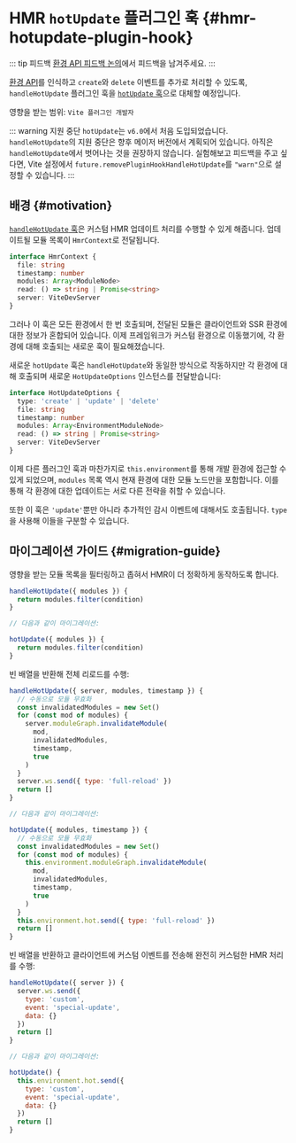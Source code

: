 # HMR `hotUpdate` 플러그인 훅 {#hmr-hotupdate-plugin-hook}

::: tip 피드백
[환경 API 피드백 논의](https://github.com/vitejs/vite/discussions/16358)에서 피드백을 남겨주세요.
:::

[환경 API](/guide/api-environment.md)를 인식하고 `create`와 `delete` 이벤트를 추가로 처리할 수 있도록, `handleHotUpdate` 플러그인 훅을 [`hotUpdate` 훅](/guide/api-environment#the-hotupdate-hook)으로 대체할 예정입니다.

영향을 받는 범위: `Vite 플러그인 개발자`

::: warning 지원 중단
`hotUpdate`는 `v6.0`에서 처음 도입되었습니다. `handleHotUpdate`의 지원 중단은 향후 메이저 버전에서 계획되어 있습니다. 아직은 `handleHotUpdate`에서 벗어나는 것을 권장하지 않습니다. 실험해보고 피드백을 주고 싶다면, Vite 설정에서 `future.removePluginHookHandleHotUpdate`를 `"warn"`으로 설정할 수 있습니다.
:::

## 배경 {#motivation}

[`handleHotUpdate` 훅](/guide/api-plugin.md#handlehotupdate)은 커스텀 HMR 업데이트 처리를 수행할 수 있게 해줍니다. 업데이트될 모듈 목록이 `HmrContext`로 전달됩니다.

```ts
interface HmrContext {
  file: string
  timestamp: number
  modules: Array<ModuleNode>
  read: () => string | Promise<string>
  server: ViteDevServer
}
```

그러나 이 훅은 모든 환경에서 한 번 호출되며, 전달된 모듈은 클라이언트와 SSR 환경에 대한 정보가 혼합되어 있습니다. 이제 프레임워크가 커스텀 환경으로 이동했기에, 각 환경에 대해 호출되는 새로운 훅이 필요해졌습니다.

새로운 `hotUpdate` 훅은 `handleHotUpdate`와 동일한 방식으로 작동하지만 각 환경에 대해 호출되며 새로운 `HotUpdateOptions` 인스턴스를 전달받습니다:

```ts
interface HotUpdateOptions {
  type: 'create' | 'update' | 'delete'
  file: string
  timestamp: number
  modules: Array<EnvironmentModuleNode>
  read: () => string | Promise<string>
  server: ViteDevServer
}
```

이제 다른 플러그인 훅과 마찬가지로 `this.environment`를 통해 개발 환경에 접근할 수 있게 되었으며, `modules` 목록 역시 현재 환경에 대한 모듈 노드만을 포함합니다. 이를 통해 각 환경에 대한 업데이트는 서로 다른 전략을 취할 수 있습니다.

또한 이 훅은 `'update'`뿐만 아니라 추가적인 감시 이벤트에 대해서도 호출됩니다. `type`을 사용해 이들을 구분할 수 있습니다.

## 마이그레이션 가이드 {#migration-guide}

영향을 받는 모듈 목록을 필터링하고 좁혀서 HMR이 더 정확하게 동작하도록 합니다.

```js
handleHotUpdate({ modules }) {
  return modules.filter(condition)
}

// 다음과 같이 마이그레이션:

hotUpdate({ modules }) {
  return modules.filter(condition)
}
```

빈 배열을 반환해 전체 리로드를 수행:

```js
handleHotUpdate({ server, modules, timestamp }) {
  // 수동으로 모듈 무효화
  const invalidatedModules = new Set()
  for (const mod of modules) {
    server.moduleGraph.invalidateModule(
      mod,
      invalidatedModules,
      timestamp,
      true
    )
  }
  server.ws.send({ type: 'full-reload' })
  return []
}

// 다음과 같이 마이그레이션:

hotUpdate({ modules, timestamp }) {
  // 수동으로 모듈 무효화
  const invalidatedModules = new Set()
  for (const mod of modules) {
    this.environment.moduleGraph.invalidateModule(
      mod,
      invalidatedModules,
      timestamp,
      true
    )
  }
  this.environment.hot.send({ type: 'full-reload' })
  return []
}
```

빈 배열을 반환하고 클라이언트에 커스텀 이벤트를 전송해 완전히 커스텀한 HMR 처리를 수행:

```js
handleHotUpdate({ server }) {
  server.ws.send({
    type: 'custom',
    event: 'special-update',
    data: {}
  })
  return []
}

// 다음과 같이 마이그레이션:

hotUpdate() {
  this.environment.hot.send({
    type: 'custom',
    event: 'special-update',
    data: {}
  })
  return []
}
```